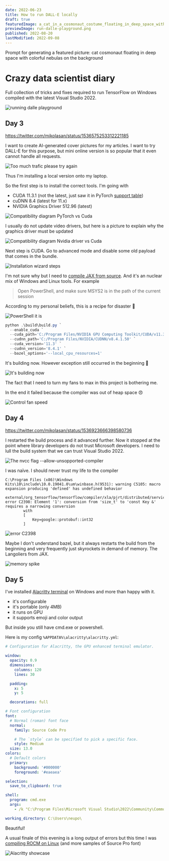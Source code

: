 ```yaml
---
date: 2022-06-23
title: How to run DALL-E locally
draft: true
featuredImage: a_cat_in_a_cosmonaut_costume_floating_in_deep_space_with_colorful_nebulas_on_the_background.png
previewImage: run-dalle-playground.png
published: 2022-08-20
lastModified: 2022-09-08
---
```


Prompt for generating a featured picture: cat cosmonaut floating in deep space with colorful nebulas on the background

# Crazy data scientist diary

Full collection of tricks and fixes required to run TensorFlow on Windows compiled with the latest Visual Studio 2022.

![running dalle playground](./run-dalle-playground.png)


## Day 3

https://twitter.com/mikolasan/status/1536575253312221185

I want to create AI-generated cover pictures for my articles. I want to try DALL-E for this purpose, but mini online version is so popular that it even cannot handle all requests.

![Too much trafic please try again](./crazy-data-scientist-diary-day-3.png)

Thus I'm installing a local version onto my laptop.

So the first step is to install the correct tools. I'm going with

- CUDA 11.3.1 (not the latest, just saw it in PyTorch [support table](https://pytorch.org/get-started/locally/))
- cuDNN 8.4 (latest for 11.x)
- NVIDIA Graphics Driver 512.96 (latest)

![Compatibility diagram PyTorch vs Cuda](./crazy-data-scientist-diary-day-3-2.png)

I usually do not update video drivers, but here is a picture to explain why the graphics driver must be updated

![Compatibility diagram Nvidia driver vs Cuda](./crazy-data-scientist-diary-day-3-3.png)

Next step is CUDA. Go to advanced mode and disable some old payload that comes in the bundle.

![Installation wizard steps](./crazy-data-scientist-diary-day-3-4.png)

I'm not sure why but I need to [compile JAX from source](https://jax.readthedocs.io/en/latest/developer.html#additional-notes-for-building-jaxlib-from-source-on-windows). And it's an nuclear mix of Windows and Linux tools. For example

> Open PowerShell, and make sure MSYS2 is in the path of the current session

According to my personal beliefs, this is a recipe for disaster 🙉

![PowerShell it is](./crazy-data-scientist-diary-day-3-5.png)

```powershell
python .\build\build.py `
  --enable_cuda `
  --cuda_path='C:/Program Files/NVIDIA GPU Computing Toolkit/CUDA/v11.3' `
  --cudnn_path='C:/Program Files/NVIDIA/CUDNN/v8.4.1.50' `
  --cuda_version='11.3' `
  --cudnn_version='8.4.1' `
  --bazel_options='--local_cpu_resources=1'
```

It's building now. However exception still occurred in the beginning 😬

![It's building now](./crazy-data-scientist-diary-day-3-6.png)

The fact that I need to turn my fans to max in this project is bothering me.

In the end it failed because the compiler was out of heap space 😠

![Control fan speed](./crazy-data-scientist-diary-day-3-7.png)



## Day 4

https://twitter.com/mikolasan/status/1536923666398580736

I restarted the build process and it advanced further. Now it stopped at the point where library developers do not trust Microsoft developers. I need to lull the build system that we can trust Visual Studio 2022.

![The nvcc flag `--allow-unsopported-compiler`](./crazy-data-scientist-diary-day-4.png)

I was naïve. I should never trust my life to the compiler

```
C:\Program Files (x86)\Windows Kits\10\include\10.0.19041.0\um\winbase.h(9531): warning C5105: macro expansion producing 'defined' has undefined behavior

external/org_tensorflow/tensorflow/compiler/xla/pjrt/distributed/service.cc(56): error C2398: Element '1': conversion from 'size_t' to 'const Key &' requires a narrowing conversion
        with
        [
            Key=google::protobuf::int32
        ]
```

![error C2398](./crazy-data-scientist-diary-day-4-2.png)

Maybe I don't understand bazel, but it always restarts the build from the beginning and very frequently just skyrockets in demand of memory. The Langoliers from JAX.

![memory spike](./crazy-data-scientist-diary-day-4-3.png)




## Day 5

I've installed [Alacritty terminal](https://github.com/alacritty/alacritty) on Windows and more than happy with it.

- it's configurable
- it's portable (only 4MB)
- it runs on GPU
- it supports emoji and color output

But inside you still have cmd.exe or powershell. 

Here is my config `%APPDATA%\alacritty\alacritty.yml`:

```yaml
# Configuration for Alacritty, the GPU enhanced terminal emulator.

window:
  opacity: 0.9
  dimensions:
    columns: 120
    lines: 30

  padding:
    x: 5
    y: 5

  decorations: full

# Font configuration
font:
  # Normal (roman) font face
  normal:
    family: Source Code Pro

    # The `style` can be specified to pick a specific face.
    style: Medium
  size: 13.0
colors:
  # Default colors
  primary:
    background: '#000000'
    foreground: '#eaeaea'

selection:
  save_to_clipboard: true

shell:
  program: cmd.exe
  args:
    - /k "C:\Program Files\Microsoft Visual Studio\2022\Community\Common7\Tools\VsDevCmd.bat"

working_directory: C:\Users\neupo\

```

Beautiful!

A usual finale of this evening is a long output of errors but this time I was [compiling ROCM on Linux](/blog/build-rocm-from-source) (and more samples of Source Pro font)

![Alacritty showcase](./alacritty-showcase.png)